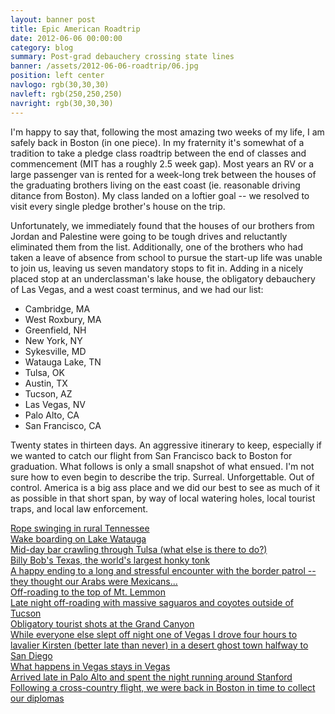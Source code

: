 ```yaml
---
layout: banner post
title: Epic American Roadtrip
date: 2012-06-06 00:00:00
category: blog
summary: Post-grad debauchery crossing state lines
banner: /assets/2012-06-06-roadtrip/06.jpg
position: left center
navlogo: rgb(30,30,30)
navleft: rgb(250,250,250)
navright: rgb(30,30,30)
---
```


I'm happy to say that, following the most amazing two weeks of my life, I am safely back in Boston (in one piece). In my fraternity it's somewhat of a tradition to take a pledge class roadtrip between the end of classes and commencement (MIT has a roughly 2.5 week gap). Most years an RV or a large passenger van is rented for a week-long trek between the houses of the graduating brothers living on the east coast (ie. reasonable driving ditance from Boston). My class landed on a loftier goal -- we resolved to visit every single pledge brother's house on the trip.

Unfortunately, we immediately found that the houses of our brothers from Jordan and Palestine were going to be tough drives and reluctantly eliminated them from the list. Additionally, one of the brothers who had taken a leave of absence from school to pursue the start-up life was unable to join us, leaving us seven mandatory stops to fit in. Adding in a nicely placed stop at an underclassman's lake house, the obligatory debauchery of Las Vegas, and a west coast terminus, and we had our list:

+ Cambridge, MA
+ West Roxbury, MA
+ Greenfield, NH
+ New York, NY
+ Sykesville, MD
+ Watauga Lake, TN
+ Tulsa, OK
+ Austin, TX
+ Tucson, AZ
+ Las Vegas, NV
+ Palo Alto, CA
+ San Francisco, CA

Twenty states in thirteen days. An aggressive itinerary to keep, especially if we wanted to catch our flight from San Francisco back to Boston for graduation. What follows is only a small snapshot of what ensued. I'm not sure how to even begin to describe the trip. Surreal. Unforgettable. Out of control. America is a big ass place and we did our best to see as much of it as possible in that short span, by way of local watering holes, local tourist traps, and local law enforcement.

<a href="/assets/2012-06-06-roadtrip/01.jpg">
    <div class="picwrapper" style="background-image:url('/assets/2012-06-06-roadtrip/01.jpg'); background-position:left;">
        <div class="caption">
            Rope swinging in rural Tennessee
        </div>
    </div>
</a>

<a href="/assets/2012-06-06-roadtrip/02.jpg">
    <div class="picwrapper" style="background-image:url('/assets/2012-06-06-roadtrip/02.jpg'); background-position:right;">
        <div class="caption">
            Wake boarding on Lake Watauga
        </div>
    </div>
</a>

<a href="/assets/2012-06-06-roadtrip/03.jpg">
    <div class="picwrapper" style="background-image:url('/assets/2012-06-06-roadtrip/03.jpg');">
        <div class="caption">
            Mid-day bar crawling through Tulsa (what else is there to do?)
        </div>
    </div>
</a>

<a href="/assets/2012-06-06-roadtrip/04.jpg">
    <div class="picwrapper" style="background-image:url('/assets/2012-06-06-roadtrip/04.jpg');">
        <div class="caption">
            Billy Bob's Texas, the world's largest honky tonk
        </div>
    </div>
</a>

<a href="/assets/2012-06-06-roadtrip/05.jpg">
    <div class="picwrapper" style="background-image:url('/assets/2012-06-06-roadtrip/05.jpg'); background-position:left;">
        <div class="caption">
            A happy ending to a long and stressful encounter with the border patrol -- they thought our Arabs were Mexicans...
        </div>
    </div>
</a>

<a href="/assets/2012-06-06-roadtrip/06.jpg">
    <div class="picwrapper" style="background-image:url('/assets/2012-06-06-roadtrip/06.jpg'); background-position:left;">
        <div class="caption">
            Off-roading to the top of Mt. Lemmon
        </div>
    </div>
</a>

<a href="/assets/2012-06-06-roadtrip/07.jpg">
    <div class="picwrapper" style="background-image:url('/assets/2012-06-06-roadtrip/07.jpg');">
        <div class="caption">
            Late night off-roading with massive saguaros and coyotes outside of Tucson
        </div>
    </div>
</a>

<a href="/assets/2012-06-06-roadtrip/08.jpg">
    <div class="picwrapper" style="background-image:url('/assets/2012-06-06-roadtrip/08.jpg');">
        <div class="caption">
            Obligatory tourist shots at the Grand Canyon
        </div>
    </div>
</a>

<a href="/assets/2012-06-06-roadtrip/09.jpg">
    <div class="picwrapper" style="background-image:url('/assets/2012-06-06-roadtrip/09.jpg');">
        <div class="caption">
            While everyone else slept off night one of Vegas I drove four hours to lavalier Kirsten (better late than never) in a desert ghost town halfway to San Diego
        </div>
    </div>
</a>

<a href="/assets/2012-06-06-roadtrip/10.jpg">
    <div class="picwrapper" style="background-image:url('/assets/2012-06-06-roadtrip/10.jpg');">
        <div class="caption">
            What happens in Vegas stays in Vegas
        </div>
    </div>
</a>

<a href="/assets/2012-06-06-roadtrip/11.jpg">
    <div class="picwrapper" style="background-image:url('/assets/2012-06-06-roadtrip/11.jpg');">
        <div class="caption">
            Arrived late in Palo Alto and spent the night running around Stanford
        </div>
    </div>
</a>

<a href="/assets/2012-06-06-roadtrip/12.jpg">
    <div class="picwrapper" style="background-image:url('/assets/2012-06-06-roadtrip/12.jpg');">
        <div class="caption">
            Following a cross-country flight, we were back in Boston in time to collect our diplomas
        </div>
    </div>
</a>